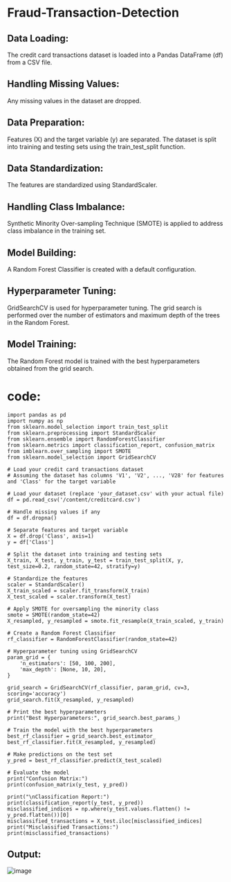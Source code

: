# Fraud-Transaction-Detection

## Data Loading:
The credit card transactions dataset is loaded into a Pandas DataFrame (df) from a CSV file.
## Handling Missing Values:
Any missing values in the dataset are dropped.
## Data Preparation:
Features (X) and the target variable (y) are separated.
The dataset is split into training and testing sets using the train_test_split function.
## Data Standardization:
The features are standardized using StandardScaler.
## Handling Class Imbalance:
Synthetic Minority Over-sampling Technique (SMOTE) is applied to address class imbalance in the training set.
## Model Building:
A Random Forest Classifier is created with a default configuration.
## Hyperparameter Tuning:
GridSearchCV is used for hyperparameter tuning. The grid search is performed over the number of estimators and maximum depth of the trees in the Random Forest.
## Model Training:
The Random Forest model is trained with the best hyperparameters obtained from the grid search.

# code:
```
import pandas as pd
import numpy as np
from sklearn.model_selection import train_test_split
from sklearn.preprocessing import StandardScaler
from sklearn.ensemble import RandomForestClassifier
from sklearn.metrics import classification_report, confusion_matrix
from imblearn.over_sampling import SMOTE
from sklearn.model_selection import GridSearchCV

# Load your credit card transactions dataset
# Assuming the dataset has columns 'V1', 'V2', ..., 'V28' for features and 'Class' for the target variable

# Load your dataset (replace 'your_dataset.csv' with your actual file)
df = pd.read_csv('/content/creditcard.csv')

# Handle missing values if any
df = df.dropna()

# Separate features and target variable
X = df.drop('Class', axis=1)
y = df['Class']

# Split the dataset into training and testing sets
X_train, X_test, y_train, y_test = train_test_split(X, y, test_size=0.2, random_state=42, stratify=y)

# Standardize the features
scaler = StandardScaler()
X_train_scaled = scaler.fit_transform(X_train)
X_test_scaled = scaler.transform(X_test)

# Apply SMOTE for oversampling the minority class
smote = SMOTE(random_state=42)
X_resampled, y_resampled = smote.fit_resample(X_train_scaled, y_train)

# Create a Random Forest Classifier
rf_classifier = RandomForestClassifier(random_state=42)

# Hyperparameter tuning using GridSearchCV
param_grid = {
    'n_estimators': [50, 100, 200],
    'max_depth': [None, 10, 20],
}

grid_search = GridSearchCV(rf_classifier, param_grid, cv=3, scoring='accuracy')
grid_search.fit(X_resampled, y_resampled)

# Print the best hyperparameters
print("Best Hyperparameters:", grid_search.best_params_)

# Train the model with the best hyperparameters
best_rf_classifier = grid_search.best_estimator_
best_rf_classifier.fit(X_resampled, y_resampled)

# Make predictions on the test set
y_pred = best_rf_classifier.predict(X_test_scaled)

# Evaluate the model
print("Confusion Matrix:")
print(confusion_matrix(y_test, y_pred))

print("\nClassification Report:")
print(classification_report(y_test, y_pred))
misclassified_indices = np.where(y_test.values.flatten() != y_pred.flatten())[0]
misclassified_transactions = X_test.iloc[misclassified_indices]
print("Misclassified Transactions:")
print(misclassified_transactions)
```
## Output:

![image](https://github.com/kavyasenthamarai/Fraud-Transaction-Detection/assets/118668727/b05359b9-ea41-411f-8613-06a736d89eba)


